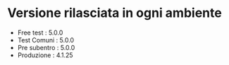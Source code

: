 # Versione rilasciata in ogni ambiente

- Free test : 5.0.0
- Test Comuni : 5.0.0
- Pre subentro : 5.0.0
- Produzione : 4.1.25
